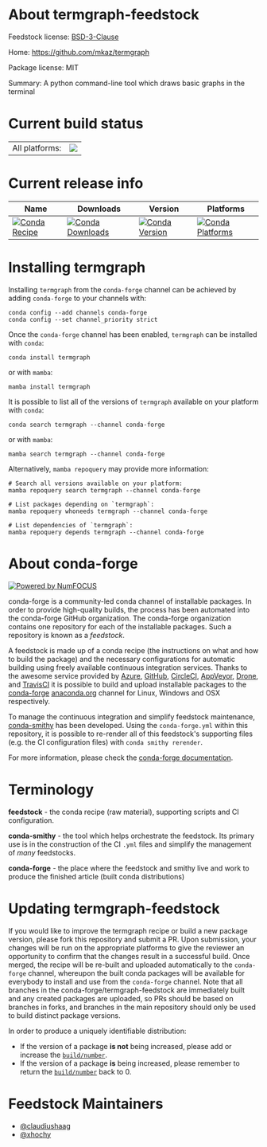 About termgraph-feedstock
=========================

Feedstock license: [BSD-3-Clause](https://github.com/conda-forge/termgraph-feedstock/blob/main/LICENSE.txt)

Home: https://github.com/mkaz/termgraph

Package license: MIT

Summary: A python command-line tool which draws basic graphs in the terminal

Current build status
====================


<table><tr><td>All platforms:</td>
    <td>
      <a href="https://dev.azure.com/conda-forge/feedstock-builds/_build/latest?definitionId=8300&branchName=main">
        <img src="https://dev.azure.com/conda-forge/feedstock-builds/_apis/build/status/termgraph-feedstock?branchName=main">
      </a>
    </td>
  </tr>
</table>

Current release info
====================

| Name | Downloads | Version | Platforms |
| --- | --- | --- | --- |
| [![Conda Recipe](https://img.shields.io/badge/recipe-termgraph-green.svg)](https://anaconda.org/conda-forge/termgraph) | [![Conda Downloads](https://img.shields.io/conda/dn/conda-forge/termgraph.svg)](https://anaconda.org/conda-forge/termgraph) | [![Conda Version](https://img.shields.io/conda/vn/conda-forge/termgraph.svg)](https://anaconda.org/conda-forge/termgraph) | [![Conda Platforms](https://img.shields.io/conda/pn/conda-forge/termgraph.svg)](https://anaconda.org/conda-forge/termgraph) |

Installing termgraph
====================

Installing `termgraph` from the `conda-forge` channel can be achieved by adding `conda-forge` to your channels with:

```
conda config --add channels conda-forge
conda config --set channel_priority strict
```

Once the `conda-forge` channel has been enabled, `termgraph` can be installed with `conda`:

```
conda install termgraph
```

or with `mamba`:

```
mamba install termgraph
```

It is possible to list all of the versions of `termgraph` available on your platform with `conda`:

```
conda search termgraph --channel conda-forge
```

or with `mamba`:

```
mamba search termgraph --channel conda-forge
```

Alternatively, `mamba repoquery` may provide more information:

```
# Search all versions available on your platform:
mamba repoquery search termgraph --channel conda-forge

# List packages depending on `termgraph`:
mamba repoquery whoneeds termgraph --channel conda-forge

# List dependencies of `termgraph`:
mamba repoquery depends termgraph --channel conda-forge
```


About conda-forge
=================

[![Powered by
NumFOCUS](https://img.shields.io/badge/powered%20by-NumFOCUS-orange.svg?style=flat&colorA=E1523D&colorB=007D8A)](https://numfocus.org)

conda-forge is a community-led conda channel of installable packages.
In order to provide high-quality builds, the process has been automated into the
conda-forge GitHub organization. The conda-forge organization contains one repository
for each of the installable packages. Such a repository is known as a *feedstock*.

A feedstock is made up of a conda recipe (the instructions on what and how to build
the package) and the necessary configurations for automatic building using freely
available continuous integration services. Thanks to the awesome service provided by
[Azure](https://azure.microsoft.com/en-us/services/devops/), [GitHub](https://github.com/),
[CircleCI](https://circleci.com/), [AppVeyor](https://www.appveyor.com/),
[Drone](https://cloud.drone.io/welcome), and [TravisCI](https://travis-ci.com/)
it is possible to build and upload installable packages to the
[conda-forge](https://anaconda.org/conda-forge) [anaconda.org](https://anaconda.org/)
channel for Linux, Windows and OSX respectively.

To manage the continuous integration and simplify feedstock maintenance,
[conda-smithy](https://github.com/conda-forge/conda-smithy) has been developed.
Using the ``conda-forge.yml`` within this repository, it is possible to re-render all of
this feedstock's supporting files (e.g. the CI configuration files) with ``conda smithy rerender``.

For more information, please check the [conda-forge documentation](https://conda-forge.org/docs/).

Terminology
===========

**feedstock** - the conda recipe (raw material), supporting scripts and CI configuration.

**conda-smithy** - the tool which helps orchestrate the feedstock.
                   Its primary use is in the construction of the CI ``.yml`` files
                   and simplify the management of *many* feedstocks.

**conda-forge** - the place where the feedstock and smithy live and work to
                  produce the finished article (built conda distributions)


Updating termgraph-feedstock
============================

If you would like to improve the termgraph recipe or build a new
package version, please fork this repository and submit a PR. Upon submission,
your changes will be run on the appropriate platforms to give the reviewer an
opportunity to confirm that the changes result in a successful build. Once
merged, the recipe will be re-built and uploaded automatically to the
`conda-forge` channel, whereupon the built conda packages will be available for
everybody to install and use from the `conda-forge` channel.
Note that all branches in the conda-forge/termgraph-feedstock are
immediately built and any created packages are uploaded, so PRs should be based
on branches in forks, and branches in the main repository should only be used to
build distinct package versions.

In order to produce a uniquely identifiable distribution:
 * If the version of a package **is not** being increased, please add or increase
   the [``build/number``](https://docs.conda.io/projects/conda-build/en/latest/resources/define-metadata.html#build-number-and-string).
 * If the version of a package **is** being increased, please remember to return
   the [``build/number``](https://docs.conda.io/projects/conda-build/en/latest/resources/define-metadata.html#build-number-and-string)
   back to 0.

Feedstock Maintainers
=====================

* [@claudiushaag](https://github.com/claudiushaag/)
* [@xhochy](https://github.com/xhochy/)

